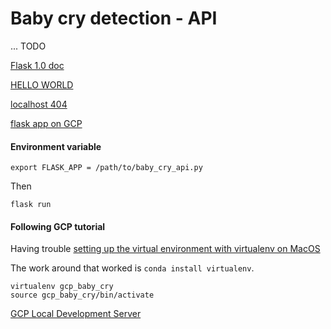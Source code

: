 # Baby cry detection - API

... TODO

[Flask 1.0 doc](http://flask.pocoo.org/docs/1.0/)

[HELLO WORLD](http://flask.pocoo.org/docs/1.0/quickstart/#a-minimal-application)

[localhost 404](https://stackoverflow.com/questions/46127005/why-does-localhost5000-not-work-in-flask?rq=1)

[flask app on GCP](https://cloud.google.com/appengine/docs/standard/python/getting-started/python-standard-env)

#### Environment variable
```
export FLASK_APP = /path/to/baby_cry_api.py
```

Then

```
flask run
```

#### Following GCP tutorial

Having trouble [setting up the virtual environment with virtualenv on MacOS](https://github.com/conda/conda/issues/1367)

The work around that worked is `conda install virtualenv`.

```
virtualenv gcp_baby_cry
source gcp_baby_cry/bin/activate
```

[GCP Local Development Server](https://cloud.google.com/appengine/docs/standard/python/tools/using-local-server)
